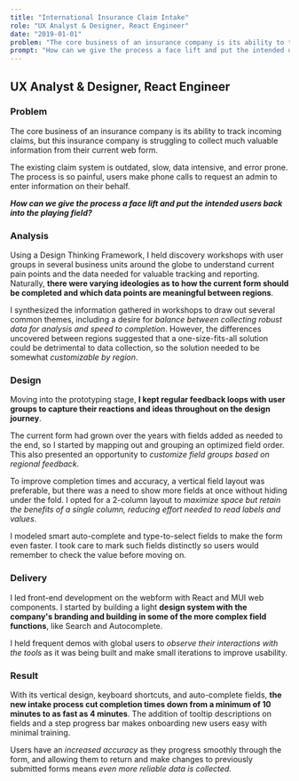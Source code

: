 ```yaml
---
title: "International Insurance Claim Intake"
role: "UX Analyst & Designer, React Engineer"
date: "2019-01-01"
problem: "The core business of an insurance company is its ability to track incoming claims, but this insurance company is struggling to collect much valuable information from their current web form. The existing claim system is outdated, slow, data intensive, and error prone. The process is so painful, users make phone calls to request an admin to enter information on their behalf."
prompt: "How can we give the process a face lift and put the intended users back into the playing field?"
---
```


## UX Analyst & Designer, React Engineer

### Problem

The core business of an insurance company is its ability to track incoming claims, but this insurance company is struggling to collect much valuable information from their current web form.

The existing claim system is outdated, slow, data intensive, and error prone. The process is so painful, users make phone calls to request an admin to enter information on their behalf.

***How can we give the process a face lift and put the intended users back into the playing field?***

### Analysis

Using a Design Thinking Framework, I held discovery workshops with user groups in several business units around the globe to understand current pain points and the data needed for valuable tracking and reporting. Naturally, **there were varying ideologies as to how the current form should be completed and which data points are meaningful between regions**.

I synthesized the information gathered in workshops to draw out several common themes, including a desire for *balance between collecting robust data for analysis and speed to completion*. However, the differences uncovered between regions suggested that a one-size-fits-all solution could be detrimental to data collection, so the solution needed to be somewhat *customizable by region*.

### Design

Moving into the prototyping stage, **I kept regular feedback loops with user groups to capture their reactions and ideas throughout on the design journey**.

The current form had grown over the years with fields added as needed to the end, so I started by mapping out and grouping an optimized field order. This also presented an opportunity to *customize field groups based on regional feedback*.

To improve completion times and accuracy, a vertical field layout was preferable, but there was a need to show more fields at once without hiding under the fold. I opted for a 2-column layout to *maximize space but retain the benefits of a single column, reducing effort needed to read labels and values*.

I modeled smart auto-complete and type-to-select fields to make the form even faster. I took care to mark such fields distinctly so users would remember to check the value before moving on.

### Delivery

I led front-end development on the webform with React and MUI web components. I started by building a light **design system with the company's branding and building in some of the more complex field functions**, like Search and Autocomplete.

I held frequent demos with global users to *observe their interactions with the tools* as it was being built and make small iterations to improve usability.

### Result

With its vertical design, keyboard shortcuts, and auto-complete fields, **the new intake process cut completion times down from a minimum of 10 minutes to as fast as 4 minutes**. The addition of tooltip descriptions on fields and a step progress bar makes onboarding new users easy with minimal training.

Users have an *increased accuracy* as they progress smoothly through the form, and allowing them to return and make changes to previously submitted forms means *even more reliable data is collected.*
